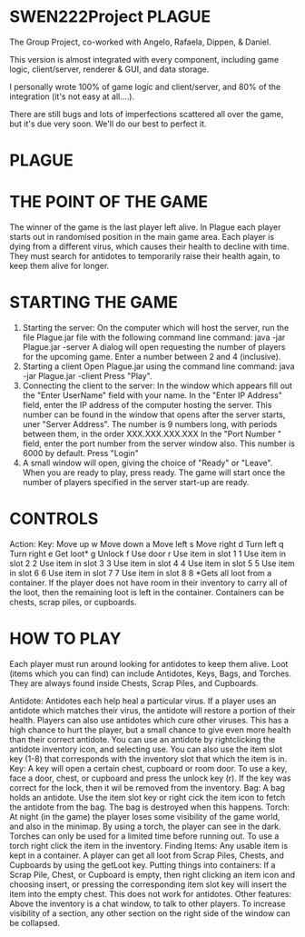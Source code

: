 # SWEN222Project PLAGUE
The Group Project, co-worked with Angelo, Rafaela, Dippen, & Daniel.  
  
This version is almost integrated with every component, including game logic, client/server, renderer & GUI, and data storage.  
  
I personally wrote 100% of game logic and client/server, and 80% of the integration (it's not easy at all....).  
  
There are still bugs and lots of imperfections scattered all over the game, but it's due very soon. We'll do our best to perfect it.



# PLAGUE  
  

# THE POINT OF THE GAME
The winner of the game is the last player left alive.
In Plague each player starts out in randomised position in the main game area.
Each player is dying from a different virus, which causes their health to decline with time.
They must search for antidotes to temporarily raise their health again, to keep them alive for longer.
  
  
# STARTING THE GAME
1. Starting the server:
  On the computer which will host the server, run the file Plague.jar file with the following command line command:
  java -jar Plague.jar -server
  A dialog will open requesting the number of players for the upcoming game.
  Enter a number between 2 and 4 (inclusive).
2. Starting a client
  Open Plague.jar using the command line command:
  java -jar Plague.jar -client
  Press "Play".
3. Connecting the client to the server:
  In the window which appears fill out the "Enter UserName" field with your name.
  In the "Enter IP Address" field, enter the IP address of the computer hosting the server.
  This number can be found in the window that opens after the server starts, uner "Server Address".
  The number is 9 numbers long, with periods between them, in the order XXX.XXX.XXX.XXX
  In the "Port Number " field, enter the port number from the server window also.
  This number is 6000 by default.
  Press "Login"
4. A small window will open, giving the choice of "Ready" or "Leave".
  When you are ready to play, press ready.
  The game will start once the number of players specified in the server start-up are ready.
  
  
# CONTROLS
Action:		Key:
Move up		w
Move down	a
Move left	s
Move right	d
Turn left	q
Turn right	e
Get loot*	g
Unlock		f
Use door	r
Use item in slot 1	1
Use item in slot 2	2
Use item in slot 3	3
Use item in slot 4	4
Use item in slot 5	5
Use item in slot 6	6
Use item in slot 7	7
Use item in slot 8	8
*Gets all loot from a container. If the player does not have room in their inventory to carry all of the loot, then the
remaining loot is left in the container. Containers can be chests, scrap piles, or cupboards.
  
  
# HOW TO PLAY
Each player must run around looking for antidotes to keep them alive.
Loot (items which you can find) can include Antidotes, Keys, Bags, and Torches. They are always found inside Chests, Scrap Piles,
and Cupboards.  
  

Antidote:
  Antidotes each help heal a particular virus. If a player uses an antidote which matches their virus, the antidote will restore
  a portion of their health. Players can also use antidotes which cure other viruses. This has a high chance to hurt the player,
  but a small chance to give even more health than their correct antidote.
  You can use an antidote by rightclicking the antidote inventory icon, and selecting use.
  You can also use the item slot key (1-8) that corresponds with the inventory slot that which the item is in.
Key:
  A key will open a certain chest, cupboard or room door.
  To use a key, face a door, chest, or cupboard and press the unlock key (r). If the key was correct for the lock, then it wil be
  removed from the inventory.
Bag:
  A bag holds an antidote. Use the item slot key or right cick the item icon to fetch the antidote from the bag.
  The bag is destroyed when this happens.
Torch:
  At night (in the game) the player loses some visibility of the game world, and also in the minimap.
  By using a torch, the player can see in the dark.
  Torches can only be used for a limited time before running out.
  To use a torch right click the item in the inventory.
Finding Items:
  Any usable item is kept in a container.
  A player can get all loot from Scrap Piles, Chests, and Cupboards by using the getLoot key.
Putting things into containers:
  If a Scrap Pile, Chest, or Cupboard is empty, then right clicking an item icon and choosing insert, or pressing the corresponding
  item slot key will insert the item into the empty chest.
  This does not work for antidotes.
Other features:
  Above the inventory is a chat window, to talk to other players.
  To increase visibility of a section, any other section on the right side of the window can be collapsed.
